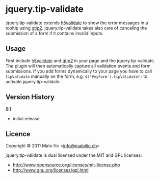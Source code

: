 # jquery.tip-validate #

jquery.tip-validate extends [h5validate](http://ericleads.com/h5validate) to show the error messages in a tooltip using [qtip2](http://craigsworks.com/projects/qtip2). jquery.tip-validate takes also care of canceling the submission of a form if it contains invalid inputs.

## Usage ##

First include [h5validate](http://ericleads.com/h5validate) and [qtip2](http://craigsworks.com/projects/qtip2) in your page and the jquery.tip-validate. The plugin will then automatically capture all validation events and form submissions. If you add forms dynamically to your page you have to call `tipValidate` manually on the form, e.g. `$('#myForm').tipValidate()` to activate jquery.tip-validate.

## Version History ##

**0.1**

* initial release

## Licence ##

Copyright &copy; 2011 Mato Ilic <<info@matoilic.ch>>

jquery.tip-validate is dual licensed under the MIT and GPL licenses:

* http://www.opensource.org/licenses/mit-license.php 
* http://www.gnu.org/licenses/gpl.html